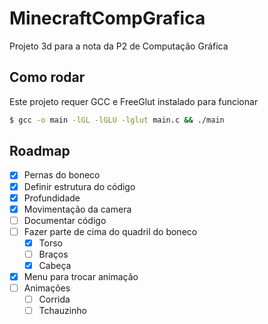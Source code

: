 # MinecraftCompGrafica

Projeto 3d para a nota da P2 de Computação Gráfica

## Como rodar

Este projeto requer GCC e FreeGlut instalado para funcionar

```bash
$ gcc -o main -lGL -lGLU -lglut main.c && ./main
```

## Roadmap

- [x] Pernas do boneco
- [x] Definir estrutura do código
- [x] Profundidade
- [x] Movimentação da camera
- [ ] Documentar código
- [ ] Fazer parte de cima do quadril do boneco
  - [x] Torso
  - [ ] Braços
  - [x] Cabeça
- [x] Menu para trocar animação
- [ ] Animações
  - [ ] Corrida
  - [ ] Tchauzinho
